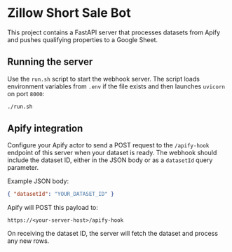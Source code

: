 # Zillow Short Sale Bot

This project contains a FastAPI server that processes datasets from Apify and pushes qualifying properties to a Google Sheet.

## Running the server

Use the `run.sh` script to start the webhook server. The script loads environment variables from `.env` if the file exists and then launches `uvicorn` on port `8000`:

```bash
./run.sh
```

## Apify integration

Configure your Apify actor to send a POST request to the `/apify-hook` endpoint of this server when your dataset is ready. The webhook should include the dataset ID, either in the JSON body or as a `datasetId` query parameter.

Example JSON body:

```json
{ "datasetId": "YOUR_DATASET_ID" }
```

Apify will POST this payload to:

```
https://<your-server-host>/apify-hook
```

On receiving the dataset ID, the server will fetch the dataset and process any new rows.

